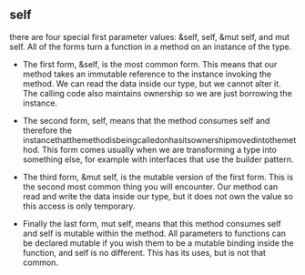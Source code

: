 
## self
 there are four special first
parameter values: &self, self, &mut self, and mut self. All of the forms turn
a function in a method on an instance of the type.

- The first form, &self, is the most common form. This means that our method takes
an immutable reference to the instance invoking the method. We can read the data
inside our type, but we cannot alter it. The calling code also maintains ownership so
we are just borrowing the instance.

- The second form, self, means that the method consumes self and therefore the
instancethatthemethodisbeingcalledonhasitsownershipmovedintothemethod.
This form comes usually when we are transforming a type into something else, for
example with interfaces that use the builder pattern.

- The third form, &mut self, is the mutable version of the first form. This is the second
most common thing you will encounter. Our method can read and write the data
inside our type, but it does not own the value so this access is only temporary.

- Finally the last form, mut self, means that this method consumes self and self is
mutable within the method. All parameters to functions can be declared mutable if
you wish them to be a mutable binding inside the function, and self is no different.
This has its uses, but is not that common.